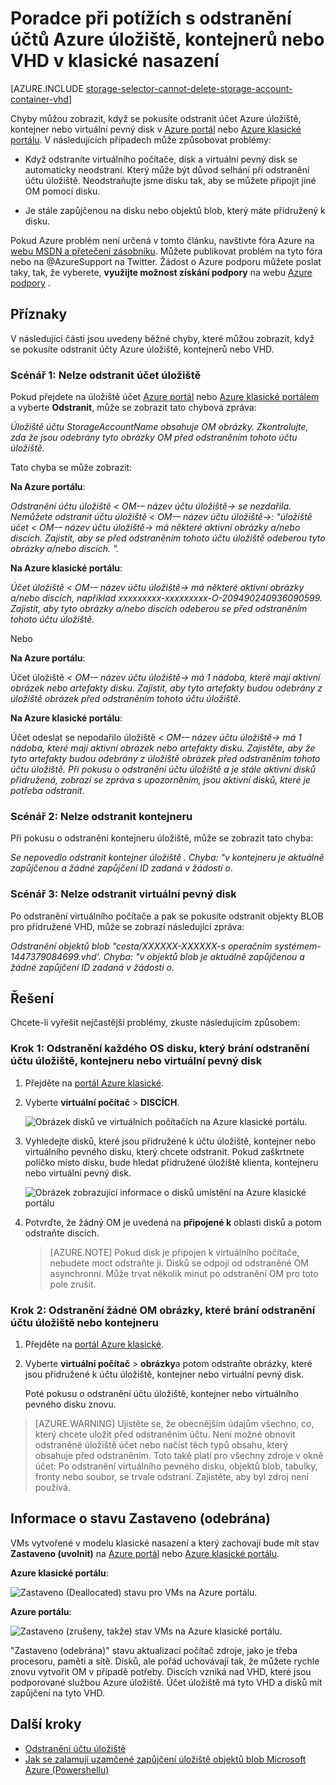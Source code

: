 <properties
    pageTitle="Poradce při potížích s odstranění účtů Azure úložiště, kontejnerů nebo VHD v klasické nasazení | Microsoft Azure"
    description="Poradce při potížích s odstranění účtů Azure úložiště, kontejnerů nebo VHD v klasické nasazení"
    services="storage"
    documentationCenter=""
    authors="genlin"
    manager="felixwu"
    editor="tysonn"
    tags="storage"/>

<tags
    ms.service="storage"
    ms.workload="na"
    ms.tgt_pltfrm="na"
    ms.devlang="na"
    ms.topic="article"
    ms.date="10/18/2016"
    ms.author="genli"/>

# <a name="troubleshoot-deleting-azure-storage-accounts-containers-or-vhds-in-a-classic-deployment"></a>Poradce při potížích s odstranění účtů Azure úložiště, kontejnerů nebo VHD v klasické nasazení

[AZURE.INCLUDE [storage-selector-cannot-delete-storage-account-container-vhd](../../includes/storage-selector-cannot-delete-storage-account-container-vhd.md)]

Chyby můžou zobrazit, když se pokusíte odstranit účet Azure úložiště, kontejner nebo virtuální pevný disk v [Azure portál](https://portal.azure.com/) nebo [Azure klasické portálu](https://manage.windowsazure.com/). V následujících případech může způsobovat problémy:

-   Když odstraníte virtuálního počítače, disk a virtuální pevný disk se automaticky neodstraní. Který může být důvod selhání při odstranění účtu úložiště. Neodstraňujte jsme disku tak, aby se můžete připojit jiné OM pomocí disku.

-   Je stále zapůjčenou na disku nebo objektů blob, který máte přidružený k disku.

Pokud Azure problém není určená v tomto článku, navštivte fóra Azure na [webu MSDN a přetečení zásobníku](https://azure.microsoft.com/support/forums/). Můžete publikovat problém na tyto fóra nebo na @AzureSupport na Twitter. Žádost o Azure podporu můžete poslat taky, tak, že vyberete, **využijte možnost získání podpory** na webu [Azure podpory](https://azure.microsoft.com/support/options/) .

## <a name="symptoms"></a>Příznaky

V následující části jsou uvedeny běžné chyby, které můžou zobrazit, když se pokusíte odstranit účty Azure úložiště, kontejnerů nebo VHD.

### <a name="scenario-1-unable-to-delete-a-storage-account"></a>Scénář 1: Nelze odstranit účet úložiště

Pokud přejdete na úložiště účet [Azure portál](https://portal.azure.com/) nebo [Azure klasické portálem](https://manage.windowsazure.com/) a vyberte **Odstranit**, může se zobrazit tato chybová zpráva:

*Úložiště účtu StorageAccountName obsahuje OM obrázky. Zkontrolujte, zda že jsou odebrány tyto obrázky OM před odstraněním tohoto účtu úložiště.*

Tato chyba se může zobrazit:

**Na Azure portálu**:

*Odstranění účtu úložiště < OM-– název účtu úložiště-> se nezdařila. Nemůžete odstranit účtu úložiště < OM-– název účtu úložiště->: "úložiště účet < OM-– název účtu úložiště-> má některé aktivní obrázky a/nebo discích. Zajistit, aby se před odstraněním tohoto účtu úložiště odeberou tyto obrázky a/nebo discích. ".*

**Na Azure klasické portálu**:

*Účet úložiště < OM-– název účtu úložiště-> má některé aktivní obrázky a/nebo discích, například xxxxxxxxx-xxxxxxxxx-O-209490240936090599. Zajistit, aby tyto obrázky a/nebo discích odeberou se před odstraněním tohoto účtu úložiště.*

Nebo

**Na Azure portálu**:

Účet úložiště *< OM-– název účtu úložiště-> má 1 nádoba, které mají aktivní obrázek nebo artefakty disku. Zajistit, aby tyto artefakty budou odebrány z úložiště obrázek před odstraněním tohoto účtu úložiště*.

**Na Azure klasické portálu**:

Účet odeslat se nepodařilo úložiště *< OM-– název účtu úložiště-> má 1 nádoba, které mají aktivní obrázek nebo artefakty disku. Zajistěte, aby že tyto artefakty budou odebrány z úložiště obrázek před odstraněním tohoto účtu úložiště. Při pokusu o odstranění účtu úložiště a je stále aktivní disků přidružená, zobrazí se zpráva s upozorněním, jsou aktivní disků, které je potřeba odstranit*.

### <a name="scenario-2-unable-to-delete-a-container"></a>Scénář 2: Nelze odstranit kontejneru

Při pokusu o odstranění kontejneru úložiště, může se zobrazit tato chyba:

*Se nepovedlo odstranit kontejner úložiště <container name>. Chyba: "v kontejneru je aktuálně zapůjčenou a žádné zapůjčení ID zadaná v žádosti o*.

### <a name="scenario-3-unable-to-delete-a-vhd"></a>Scénář 3: Nelze odstranit virtuální pevný disk

Po odstranění virtuálního počítače a pak se pokusíte odstranit objekty BLOB pro přidružené VHD, může se zobrazí následující zpráva:

*Odstranění objektů blob "cesta/XXXXXX-XXXXXX-s operačním systémem-1447379084699.vhd'. Chyba: "v objektů blob je aktuálně zapůjčenou a žádné zapůjčení ID zadaná v žádosti o.*

## <a name="solution"></a>Řešení
Chcete-li vyřešit nejčastější problémy, zkuste následujícím způsobem:

### <a name="step-1-delete-any-os-disks-that-are-preventing-deletion-of-the-storage-account-container-or-vhd"></a>Krok 1: Odstranění každého OS disku, který brání odstranění účtu úložiště, kontejneru nebo virtuální pevný disk

1. Přejděte na [portál Azure klasické](https://manage.windowsazure.com/).
2. Vyberte **virtuální počítač** > **DISCÍCH**.

    ![Obrázek disků ve virtuálních počítačích na Azure klasické portálu.](./media/storage-cannot-delete-storage-account-container-vhd/VMUI.png)

3. Vyhledejte disků, které jsou přidružené k účtu úložiště, kontejner nebo virtuálního pevného disku, který chcete odstranit. Pokud zaškrtnete políčko místo disku, bude hledat přidružené úložiště klienta, kontejneru nebo virtuální pevný disk.

    ![Obrázek zobrazující informace o disků umístění na Azure klasické portálu](./media/storage-cannot-delete-storage-account-container-vhd/DiskLocation.png)

4. Potvrďte, že žádný OM je uvedená na **připojené k** oblasti disků a potom odstraňte discích.

    > [AZURE.NOTE] Pokud disk je připojen k virtuálního počítače, nebudete moct odstraňte ji. Disků se odpojí od odstraněné OM asynchronní. Může trvat několik minut po odstranění OM pro toto pole zrušit.

### <a name="step-2-delete-any-vm-images-that-are-preventing-deletion-of-the-storage-account-or-container"></a>Krok 2: Odstranění žádné OM obrázky, které brání odstranění účtu úložiště nebo kontejneru

1. Přejděte na [portál Azure klasické](https://manage.windowsazure.com/).
2. Vyberte **virtuální počítač** > **obrázky**a potom odstraňte obrázky, které jsou přidružené k účtu úložiště, kontejner nebo virtuální pevný disk.

    Poté pokusu o odstranění účtu úložiště, kontejner nebo virtuálního pevného disku znovu.

> [AZURE.WARNING] Ujistěte se, že obecnějším údajům všechno, co, který chcete uložit před odstraněním účtu. Není možné obnovit odstraněné úložiště účet nebo načíst těch typů obsahu, který obsahuje před odstraněním. Toto také platí pro všechny zdroje v okně účet: Po odstranění virtuálního pevného disku, objektů blob, tabulky, fronty nebo soubor, se trvale odstraní. Zajistěte, aby byl zdroj není používá.

## <a name="about-the-stopped-deallocated-status"></a>Informace o stavu Zastaveno (odebrána)

VMs vytvořené v modelu klasické nasazení a který zachovají bude mít stav **Zastaveno (uvolnit)** na [Azure portál](https://portal.azure.com/) nebo [Azure klasické portálu](https://manage.windowsazure.com/).

**Azure klasické portálu**:

![Zastaveno (Deallocated) stavu pro VMs na Azure portálu.](./media/storage-cannot-delete-storage-account-container-vhd/moreinfo2.png)


**Azure portálu**:

![Zastaveno (zrušeny, takže) stav VMs na Azure klasické portálu.](./media/storage-cannot-delete-storage-account-container-vhd/moreinfo1.png)

"Zastaveno (odebrána)" stavu aktualizací počítač zdroje, jako je třeba procesoru, paměti a sítě. Disků, ale pořád uchovávají tak, že můžete rychle znovu vytvořit OM v případě potřeby. Discích vzniká nad VHD, které jsou podporované službou Azure úložiště. Účet úložiště má tyto VHD a disků mít zapůjčení na tyto VHD.

## <a name="next-steps"></a>Další kroky

- [Odstranění účtu úložiště](storage-create-storage-account.md#delete-a-storage-account)
- [Jak se zalamují uzamčené zapůjčení úložiště objektů blob Microsoft Azure (Powershellu)](https://gallery.technet.microsoft.com/scriptcenter/How-to-break-the-locked-c2cd6492)
